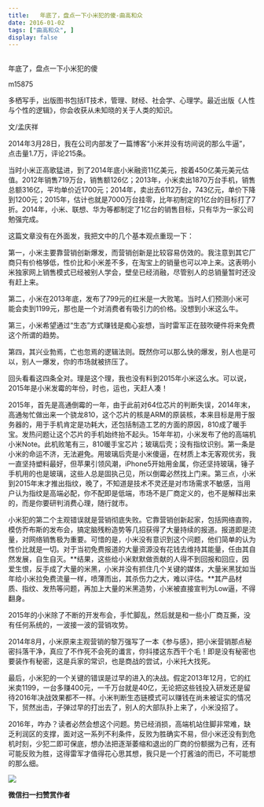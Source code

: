 ```yaml
---
title:   年底了，盘点一下小米犯的傻-曲高和众
date: 2016-01-02
tags: ["曲高和众", ]
display: false
---
```



## 



年底了，盘点一下小米犯的傻




m15875




多栖写手，出版图书包括IT技术，管理、财经、社会学、心理学。最近出版《人性与个性的逻辑》，你会收获从未知晓的关于人类的知识。


文/孟庆祥

 

2014年3月28日，我在公司内部发了一篇博客“小米并没有坊间说的那么牛逼”，点击量1.7万，评论215条。

 

当时小米正高歌猛进，到了2014年底小米融资11亿美元，按着450亿美元美元估值。2012年销售719万台，销售额126亿；2013年，小米卖出1870万台手机，销售总额316亿，平均单价近1700元；2014年，卖出去6112万台，743亿元，单价下降到1200元；2015年，估计也就是7000万台挂零，比年初制定的1亿台的目标打了7折。2014年，小米、联想、华为等都制定了1亿台的销售目标，只有华为一家公司勉强完成。

 

这篇文章没有在外面发，我把文中的几个基本观点重现一下：

 

第一，小米主要靠营销创新爆发，而营销创新是比较容易仿效的。我注意到其它厂商只有价格够低，性价比和小米差不多，在淘宝上的销量也可以冲上来。这表明小米独家网上销售模式已经被别人学会，壁垒已经消融，尽管别人的总销量暂时还没有赶上来。

 

第二，小米在2013年底，发布了799元的红米是一大败笔。当时人们预测小米可能会卖到1199元，那也是一个对消费者有吸引力的价格。没想到小米这么牛。

 

第三，小米希望通过“生态”方式赚钱是痴心妄想，当时雷军正在鼓吹硬件将来免费这个所谓的趋势。

 

第四，其兴业勃焉，亡也忽焉的逻辑法则。既然你可以那么快的爆发，别人也是可以，别人一爆发，你的市场就被挤压了。

 

回头看看这四条全对。理是这个理，我也没有料到2015年小米这么水。可以说，2015年是小米发霉的年份，时也，运也，天赶人凑！

 

2015年，首先是高通倒霉的一年，由于此前对64位芯片的判断失误，2014年末，高通匆忙做出来一个骁龙810，这个芯片的核是ARM的原装核，本来目标是用于服务器的，用于手机肯定是功耗大，还包括制造工艺的方面的原因，810成了暖手宝。发热问题让这个芯片的手机始终抬不起头。15年年初，小米发布了他的高端机小米Note。此机败笔有三，810暖手宝芯片；玻璃后壳；没有指纹识别。第一条是小米的命运不济，无法避免。用玻璃后壳是小米傻逼，在材质上本无客观优劣，我一直坚持塑料最好，但苹果引领风潮，iPhone5开始用金属，你还坚持玻璃，锤子手机用的也是玻璃，这些人总是固执己见，所以倒霉必然找上门来。第三点，小米到2015年末才推出指纹，晚了，不知道是技术不灵还是对市场需求不敏感，当用户认为指纹是高端必配，你不配即是低端，市场不是厂商定义的，也不是解释出来的，而是你要研判消费心理，随行就市。

 

小米犯的第二个主观错误就是营销彻底失败。它靠营销创新起家，包括网络直购，模仿乔布斯的发布会，搞定脑残粉造势等几招获得了大量持续的报道。报道即是流量，对网络销售极为重要。可惜的是，小米没有意识到这个问题，他们简单的认为性价比就是一切。对于当初免费报道的大量资源没有花钱去维持其能量，任由其自然发展，自生自灭。**结果，这些给小米默默做贡献的人得不到回报和回应，因爱生恨，反手成了大量的米黑，小米并没有抓住几个关键的媒体，大量米黑犹如当年给小米拉免费流量一样，喷薄而出，其杀伤力之大，难以评估。**其产品材质、指纹、发热等问题，再加上大量的米黑造势，小米被直接宣判为Low逼，不得翻身。

 

2015年的小米除了不断的开发布会，手忙脚乱，然后就是和一些小厂商互撕，没有任何系统的，一波接一波的营销攻势。

 

2014年8月，小米原来主观营销的黎万强写了一本《参与感》，把小米营销那点秘密抖落干净，真应了不作死不会死的谶言，你抖搂这东西干个毛！即是没有秘密也要装作有秘密，这是兵家的常识，也是商战的尝试，小米托大找死。

 

最后，小米犯的一个关键的错误是过早的进入的决战。假定2013年12月，它的红米卖1199，一台多赚400元，一千万台就是40亿，无论把这些钱投入研发还是留待2016年决战效果都不一样。小米判断生态链模式可以赚钱在尚未被证实的情况下，贸然出击，子弹过早的打出去了，别人的大部队扑上来了，小米没招了。

 

2016年，咋办？读者必然会想这个问题。势已经消损，高端机站住脚非常难，缺乏利润区的支撑，面对这一系列不利条件，反败为胜确实不易，但小米还没有到危机时刻，少犯二即可保底，想办法把逐渐萎缩和退出的厂商的份额据为己有，还有可能反败为胜，这得雷军才值得花心思其想，我只是一个打酱油的而已，不可能想的那么细。





<img data-s="300,640" data-type="jpeg" src="http://mmbiz.qpic.cn/mmbiz/fxGMiaL5Zj1gAtMBdoRAfrkfBNF0WEAG9elY136EMERA8zleoqyibsc68mLpoiagDqkzcRhEo0psRuCqoQbcWg52w/0?wx_fmt=jpeg" data-ratio="1" data-w="430"/>


**微信扫一扫赞赏作者**